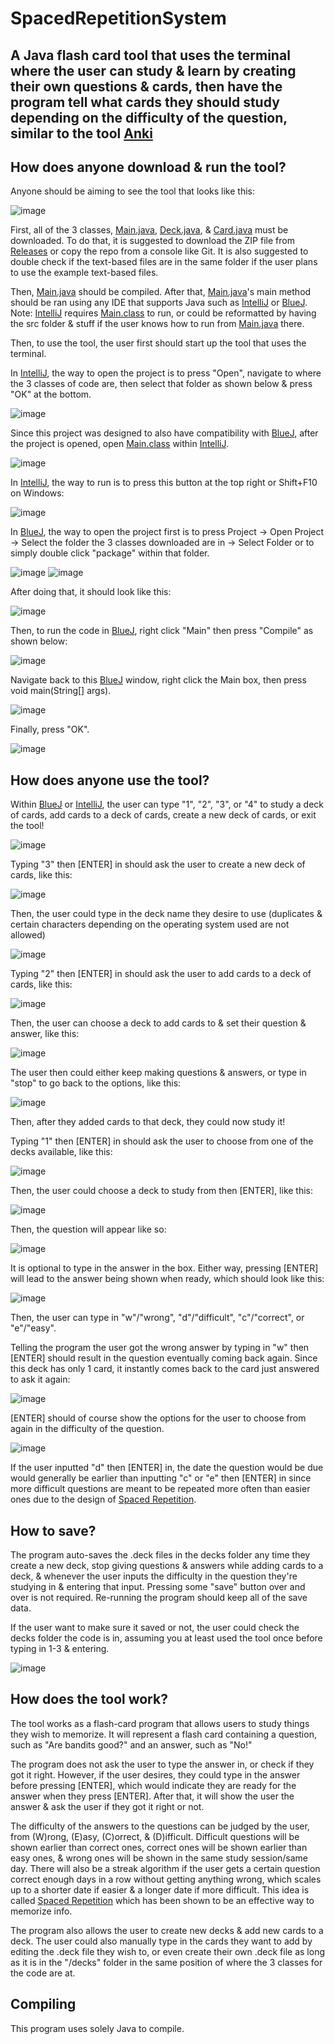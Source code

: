 # SpacedRepetitionSystem

## A Java flash card tool that uses the terminal where the user can study & learn by creating their own questions & cards, then have the program tell what cards they should study depending on the difficulty of the question, similar to the tool [Anki](https://apps.ankiweb.net/)

## How does anyone download & run the tool?

Anyone should be aiming to see the tool that looks like this:

![image](https://user-images.githubusercontent.com/22280271/227016551-19419d57-7ea2-4df9-a876-34d52ac46115.png)

First, all of the 3 classes, [Main.java](https://github.com/bluelightspirit/SpacedRepetitionSystem/blob/main/Main.java), [Deck.java](https://github.com/bluelightspirit/SpacedRepetitionSystem/blob/main/Deck.java), & [Card.java](https://github.com/bluelightspirit/SpacedRepetitionSystem/blob/main/Card.java) must be downloaded. To do that, it is suggested to download the ZIP file from [Releases](https://github.com/bluelightspirit/SpacedRepetitionSystem/releases) or copy the repo from a console like Git. It is also suggested to double check if the text-based files are in the same folder if the user plans to use the example text-based files. 

Then, [Main.java](https://github.com/bluelightspirit/SpacedRepetitionSystem/blob/main/Main.java) should be compiled. After that, [Main.java](https://github.com/bluelightspirit/SpacedRepetitionSystem/blob/main/Main.java)'s main method should be ran using any IDE that supports Java such as [IntelliJ](https://www.jetbrains.com/idea/download/) or [BlueJ](https://www.bluej.org/). Note: [IntelliJ](https://www.jetbrains.com/idea/download/) requires [Main.class](https://github.com/bluelightspirit/SpacedRepetitionSystem/blob/main/Main.class) to run, or could be reformatted by having the src folder & stuff if the user knows how to run from [Main.java](https://github.com/bluelightspirit/SpacedRepetitionSystem/blob/main/Main.java) there.

Then, to use the tool, the user first should start up the tool that uses the terminal.

In [IntelliJ](https://www.jetbrains.com/idea/download/), the way to open the project is to press "Open", navigate to where the 3 classes of code are, then select that folder as shown below & press "OK" at the bottom.

![image](https://user-images.githubusercontent.com/22280271/227029080-b385c84f-2943-41b9-ad91-b03c60c5c8cb.png)

Since this project was designed to also have compatibility with [BlueJ](https://www.bluej.org/), after the project is opened, open [Main.class](https://github.com/bluelightspirit/SpacedRepetitionSystem/blob/main/Main.class) within [IntelliJ](https://www.jetbrains.com/idea/download/).

![image](https://user-images.githubusercontent.com/22280271/227033853-949c1972-09e7-4317-8815-c596f48b60c9.png)

In [IntelliJ](https://www.jetbrains.com/idea/download/), the way to run is to press this button at the top right or Shift+F10 on Windows:

![image](https://user-images.githubusercontent.com/22280271/227017226-8b51f1bc-0123-493f-a1c0-1cb9baf73212.png)

In [BlueJ](https://www.bluej.org/), the way to open the project first is to press Project -> Open Project -> Select the folder the 3 classes downloaded are in -> Select Folder or to simply double click "package" within that folder.

![image](https://user-images.githubusercontent.com/22280271/227033248-154d3a13-cfba-4d81-900b-a110a50dca82.png) 
![image](https://user-images.githubusercontent.com/22280271/227032260-e11af9b5-0851-4276-ab5c-67d10680a677.png)

After doing that, it should look like this:

![image](https://user-images.githubusercontent.com/22280271/227017982-ee58d3d9-60d6-4665-ba6d-073c4db655d4.png)

Then, to run the code in [BlueJ](https://www.bluej.org/), right click "Main" then press "Compile" as shown below:

![image](https://user-images.githubusercontent.com/22280271/227018122-a3e15870-af89-46f0-a3a4-b674e1a7337c.png)

Navigate back to this [BlueJ](https://www.bluej.org/) window, right click the Main box, then press void main(String[] args).

![image](https://user-images.githubusercontent.com/22280271/227019186-ab9a6643-9816-48d2-979e-2aa9db26b26c.png)

Finally, press "OK".

![image](https://user-images.githubusercontent.com/22280271/227027840-2c48b2b6-a3c1-4d3d-8645-d002bb428483.png)

## How does anyone use the tool?

Within [BlueJ](https://www.bluej.org/) or [IntelliJ](https://www.jetbrains.com/idea/download/), the user can type "1", "2", "3", or "4" to study a deck of cards, add cards to a deck of cards, create a new deck of cards, or exit the tool!

![image](https://user-images.githubusercontent.com/22280271/227028115-b3dc8f4d-fd65-4eec-9b25-d2adf4692f71.png)

Typing "3" then [ENTER] in should ask the user to create a new deck of cards, like this:

![image](https://user-images.githubusercontent.com/22280271/227036298-969c6a5f-7cde-418b-98e4-12a0f50f4b5f.png)

Then, the user could type in the deck name they desire to use (duplicates & certain characters depending on the operating system used are not allowed)

![image](https://user-images.githubusercontent.com/22280271/227036394-4139961d-b480-4012-9a9c-bc55a4c30ca4.png)

Typing "2" then [ENTER] in should ask the user to add cards to a deck of cards, like this:

![image](https://user-images.githubusercontent.com/22280271/227036560-8dc02e20-c735-4207-a9b3-7fad3d391f5a.png)

Then, the user can choose a deck to add cards to & set their question & answer, like this:

![image](https://user-images.githubusercontent.com/22280271/227036706-2c8e4909-4e56-4bf5-9d02-b5e74978bbdb.png)

The user then could either keep making questions & answers, or type in "stop" to go back to the options, like this:

![image](https://user-images.githubusercontent.com/22280271/227036940-b58856d2-9292-4816-ba67-2a50dac33c45.png)

Then, after they added cards to that deck, they could now study it!

Typing "1" then [ENTER] in should ask the user to choose from one of the decks available, like this:

![image](https://user-images.githubusercontent.com/22280271/227037179-9f40d4e5-bd65-4358-92ff-c3c5f7820a1f.png)

Then, the user could choose a deck to study from then [ENTER], like this:

![image](https://user-images.githubusercontent.com/22280271/227037295-63034cdf-098d-4ac3-897c-229d29b5143a.png)

Then, the question will appear like so:

![image](https://user-images.githubusercontent.com/22280271/227037348-28ceaa41-84d9-45b5-b628-d9f938e0a22b.png)

It is optional to type in the answer in the box. Either way, pressing [ENTER] will lead to the answer being shown when ready, which should look like this:

![image](https://user-images.githubusercontent.com/22280271/227037599-ce1d5c19-6764-45e3-81c3-00335d46da22.png)

Then, the user can type in "w"/"wrong", "d"/"difficult", "c"/"correct", or "e"/"easy".

Telling the program the user got the wrong answer by typing in "w" then [ENTER] should result in the question eventually coming back again. Since this deck has only 1 card, it instantly comes back to the card just answered to ask it again:

![image](https://user-images.githubusercontent.com/22280271/227038153-71d1fb95-c6dc-4a1e-9e41-cac89acb5d95.png)

[ENTER] should of course show the options for the user to choose from again in the difficulty of the question.

![image](https://user-images.githubusercontent.com/22280271/227038500-c452f22e-7130-43e2-b93e-997a97034cc8.png)

If the user inputted "d" then [ENTER] in, the date the question would be due would generally be earlier than inputting "c" or "e" then [ENTER] in since more difficult questions are meant to be repeated more often than easier ones due to the design of [Spaced Repetition](https://en.wikipedia.org/wiki/Spaced_repetition).

## How to save?

The program auto-saves the .deck files in the decks folder any time they create a new deck, stop giving questions & answers while adding cards to a deck, & whenever the user inputs the difficulty in the question they're studying in & entering that input. Pressing some "save" button over and over is not required. Re-running the program should keep all of the save data. 

If the user want to make sure it saved or not, the user could check the decks folder the code is in, assuming you at least used the tool once before typing in 1-3 & entering.

![image](https://user-images.githubusercontent.com/22280271/227039775-8cf4396c-a34c-43eb-b682-a728c955832b.png)

## How does the tool work?

The tool works as a flash-card program that allows users to study things they wish to memorize. It will represent a flash card containing a question, such as "Are bandits good?" and an answer, such as "No!"

The program does not ask the user to type the answer in, or check if they got it right. However, if the user desires, they could type in the answer before pressing [ENTER], which would indicate they are ready for the answer when they press [ENTER]. After that, it will show the user the answer & ask the user if they got it right or not.

The difficulty of the answers to the questions can be judged by the user, from (W)rong, (E)asy, (C)orrect, & (D)ifficult. Difficult questions will be shown earlier than correct ones, correct ones will be shown earlier than easy ones, & wrong ones will be shown in the same study session/same day. There will also be a streak algorithm if the user gets a certain question correct enough days in a row without getting anything wrong, which scales up to a shorter date if easier & a longer date if more difficult. This idea is called [Spaced Repetition](https://en.wikipedia.org/wiki/Spaced_repetition) which has been shown to be an effective way to memorize info.

The program also allows the user to create new decks & add new cards to a deck. The user could also manually type in the cards they want to add by editing the .deck file they wish to, or even create their own .deck file as long as it is in the "/decks" folder in the same position of where the 3 classes for the code are at.

## Compiling

This program uses solely Java to compile.
